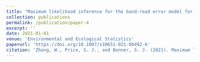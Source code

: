 ```yaml
---
title: "Maximum likelihood inference for the band-read error model for capture-recapture data with misidentification"
collection: publications
permalink: /publication/paper-4
excerpt: ''
date: 2021-01-01
venue: 'Environmental and Ecological Statistics'
paperurl: 'https://doi.org/10.1007/s10651-021-00492-6'
citation: 'Zhang, W., Price, S. J., and Bonner, S. J. (2021). Maximum likelihood inference for the band-read error model for capture-recapture data with misidentification. <i>Environmental and Ecological Statistics<i>, 28(2), 405-422.'
---
```

